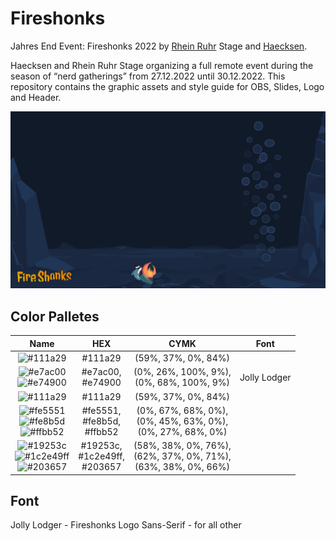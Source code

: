# Fireshonks
Jahres End Event: Fireshonks 2022 by [Rhein Ruhr](https://r3s.nrw/) Stage and [Haecksen](https://www.haecksen.org).

Haecksen and Rhein Ruhr Stage organizing a full remote event during the season of “nerd gatherings” from 27.12.2022 until 30.12.2022.
This repository contains the graphic assets and style guide for OBS, Slides, Logo and Header.

[![Background Image for OBS. A underwater landscape with two rocks. In the center is a shark with hat near a dumpster fire](https://github.com/Kaisa-Marysia/Fireshonks/raw/main/OBS-Template.png)](https://github.com/Kaisa-Marysia/Fireshonks/raw/main/OBS-Template.png)

## Color Palletes

Name | HEX | CYMK | Font
:---:|:---:|:---:|:---:
![#111a29](https://placehold.co/100x30/111a29/png?text=Background) | #111a29 | (59%, 37%, 0%, 84%)
![#e7ac00](https://placehold.co/100x30/e7ac00/png?text=FireShonks) <br> ![#e74900](https://placehold.co/100x30/e74900/png?text=Gradient)| #e7ac00, <br > #e74900 | (0%, 26%, 100%, 9%), <br > (0%, 68%, 100%, 9%) | Jolly Lodger
![#111a29](https://placehold.co/100x30/111a29/png?text=Font+Outline) | #111a29 | (59%, 37%, 0%, 84%)
![#fe5551](https://placehold.co/100x30/fe5551/png?text=Fire) <br> ![#fe8b5d](https://placehold.co/100x30/fe8b5d/png?text=Fire) <br> ![#ffbb52](https://placehold.co/100x30/ffbb52/png?text=Fire) | #fe5551, <br >#fe8b5d, <br > #ffbb52 | (0%, 67%, 68%, 0%), <br > (0%, 45%, 63%, 0%), <br > (0%, 27%, 68%, 0%)
![#19253c](https://placehold.co/100x30/19253c/png?text=Rocks) <br> ![#1c2e49ff](https://placehold.co/100x30/1c2e49/png?text=Rocks) <br> ![#203657](https://placehold.co/100x30/203657/png?text=Rocks)| #19253c, <br >#1c2e49ff, <br>#203657 | (58%, 38%, 0%, 76%),<br>(62%, 37%, 0%, 71%),<br>(63%, 38%, 0%, 66%)

## Font
Jolly Lodger - Fireshonks Logo
Sans-Serif - for all other

